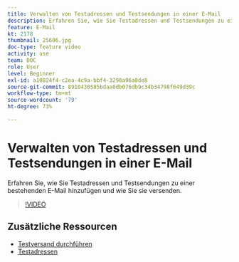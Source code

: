```yaml
---
title: Verwalten von Testadressen und Testsendungen in einer E-Mail
description: Erfahren Sie, wie Sie Testadressen und Testsendungen zu einer bestehenden E-Mail hinzufügen und wie Sie sie versenden.
feature: E-Mail
kt: 2178
thumbnail: 25606.jpg
doc-type: feature video
activity: use
team: DOC
role: User
level: Beginner
exl-id: a10824f4-c2ea-4c9a-bbf4-3290a96a0de8
source-git-commit: 8910430585bdaa0db076db9c34b34798f649d39c
workflow-type: tm+mt
source-wordcount: '79'
ht-degree: 73%

---
```


# Verwalten von Testadressen und Testsendungen in einer E-Mail

Erfahren Sie, wie Sie Testadressen und Testsendungen zu einer bestehenden E-Mail hinzufügen und wie Sie sie versenden.

>[!VIDEO](https://video.tv.adobe.com/v/25606?quality=12)

## Zusätzliche Ressourcen

- [Testversand durchführen](https://experienceleague.adobe.com/docs/campaign-classic/using/transactional-messaging/message-templates/testing-message-templates.html#sending-a-proof?lang=en)
- [Testadressen](https://experienceleague.adobe.com/docs/campaign-classic/using/configuring-campaign-classic/use-a-custom-recipient-table/seed-addresses.html?lang=en)
